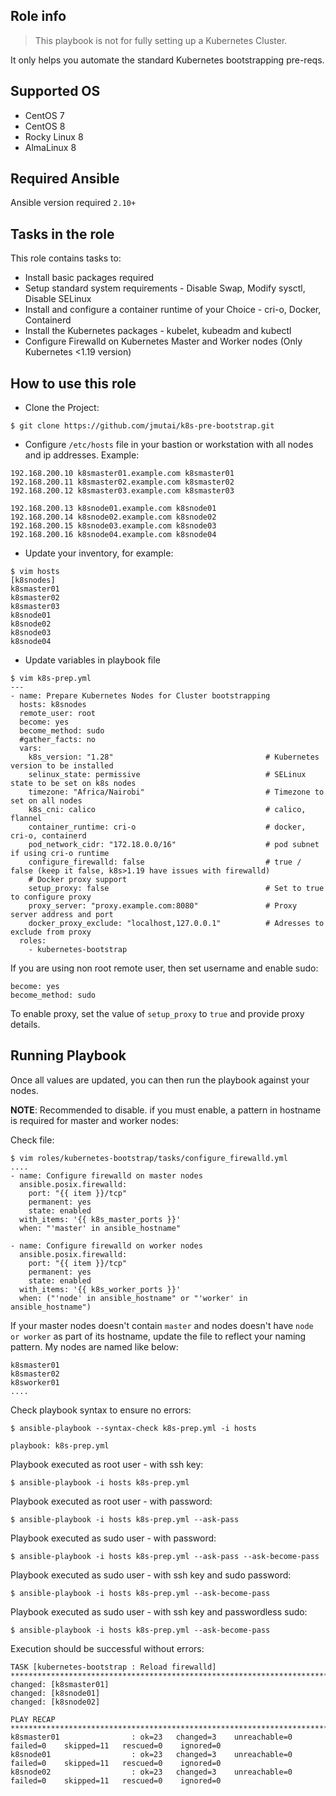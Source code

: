 ## Role info

> This playbook is not for fully setting up a Kubernetes Cluster.

It only helps you automate the standard Kubernetes bootstrapping pre-reqs.

## Supported OS

- CentOS 7
- CentOS 8
- Rocky Linux 8
- AlmaLinux 8

## Required Ansible
Ansible version required `2.10+`

## Tasks in the role

This role contains tasks to:

- Install basic packages required
- Setup standard system requirements - Disable Swap, Modify sysctl, Disable SELinux
- Install and configure a container runtime of your Choice - cri-o, Docker, Containerd
- Install the Kubernetes packages - kubelet, kubeadm and kubectl
- Configure Firewalld on Kubernetes Master and Worker nodes (Only Kubernetes <1.19 version)

## How to use this role

- Clone the Project:

```
$ git clone https://github.com/jmutai/k8s-pre-bootstrap.git
```

- Configure `/etc/hosts` file in your bastion or workstation with all nodes and ip addresses. Example:

```
192.168.200.10 k8smaster01.example.com k8smaster01
192.168.200.11 k8smaster02.example.com k8smaster02
192.168.200.12 k8smaster03.example.com k8smaster03

192.168.200.13 k8snode01.example.com k8snode01
192.168.200.14 k8snode02.example.com k8snode02
192.168.200.15 k8snode03.example.com k8snode03
192.168.200.16 k8snode04.example.com k8snode04
```

- Update your inventory, for example:

```
$ vim hosts
[k8snodes]
k8smaster01
k8smaster02
k8smaster03
k8snode01
k8snode02
k8snode03
k8snode04
```

- Update variables in playbook file

```
$ vim k8s-prep.yml
---
- name: Prepare Kubernetes Nodes for Cluster bootstrapping
  hosts: k8snodes
  remote_user: root
  become: yes
  become_method: sudo
  #gather_facts: no
  vars:
    k8s_version: "1.28"                                  # Kubernetes version to be installed
    selinux_state: permissive                            # SELinux state to be set on k8s nodes
    timezone: "Africa/Nairobi"                           # Timezone to set on all nodes
    k8s_cni: calico                                      # calico, flannel
    container_runtime: cri-o                             # docker, cri-o, containerd
    pod_network_cidr: "172.18.0.0/16"                    # pod subnet if using cri-o runtime
    configure_firewalld: false                           # true / false (keep it false, k8s>1.19 have issues with firewalld)
    # Docker proxy support
    setup_proxy: false                                   # Set to true to configure proxy
    proxy_server: "proxy.example.com:8080"               # Proxy server address and port
    docker_proxy_exclude: "localhost,127.0.0.1"          # Adresses to exclude from proxy
  roles:
    - kubernetes-bootstrap
```

If you are using non root remote user, then set username and enable sudo:

```
become: yes
become_method: sudo
```

To enable proxy, set the value of `setup_proxy` to `true` and provide proxy details.

## Running Playbook

Once all values are updated, you can then run the playbook against your nodes.

**NOTE**: Recommended to disable. if you must enable, a pattern in hostname is required for master and worker nodes:

Check file:

```
$ vim roles/kubernetes-bootstrap/tasks/configure_firewalld.yml
....
- name: Configure firewalld on master nodes
  ansible.posix.firewalld:
    port: "{{ item }}/tcp"
    permanent: yes
    state: enabled
  with_items: '{{ k8s_master_ports }}'
  when: "'master' in ansible_hostname"

- name: Configure firewalld on worker nodes
  ansible.posix.firewalld:
    port: "{{ item }}/tcp"
    permanent: yes
    state: enabled
  with_items: '{{ k8s_worker_ports }}'
  when: ("'node' in ansible_hostname" or "'worker' in ansible_hostname")

```

If your master nodes doesn't contain `master` and nodes doesn't have `node or worker` as part of its hostname, update the file to reflect your naming pattern. My nodes are named like below:

```
k8smaster01
k8smaster02
k8sworker01
....
```

Check playbook syntax to ensure no errors:

```
$ ansible-playbook --syntax-check k8s-prep.yml -i hosts

playbook: k8s-prep.yml
```

Playbook executed as root user - with ssh key:

```
$ ansible-playbook -i hosts k8s-prep.yml
```

Playbook executed as root user - with password:

```
$ ansible-playbook -i hosts k8s-prep.yml --ask-pass
```

Playbook executed as sudo user - with password:

```
$ ansible-playbook -i hosts k8s-prep.yml --ask-pass --ask-become-pass
```

Playbook executed as sudo user - with ssh key and sudo password:

```
$ ansible-playbook -i hosts k8s-prep.yml --ask-become-pass
```

Playbook executed as sudo user - with ssh key and passwordless sudo:

```
$ ansible-playbook -i hosts k8s-prep.yml --ask-become-pass
```

Execution should be successful without errors:

```
TASK [kubernetes-bootstrap : Reload firewalld] *********************************************************************************************************
changed: [k8smaster01]
changed: [k8snode01]
changed: [k8snode02]

PLAY RECAP *********************************************************************************************************************************************
k8smaster01                : ok=23   changed=3    unreachable=0    failed=0    skipped=11   rescued=0    ignored=0
k8snode01                  : ok=23   changed=3    unreachable=0    failed=0    skipped=11   rescued=0    ignored=0
k8snode02                  : ok=23   changed=3    unreachable=0    failed=0    skipped=11   rescued=0    ignored=0
```

